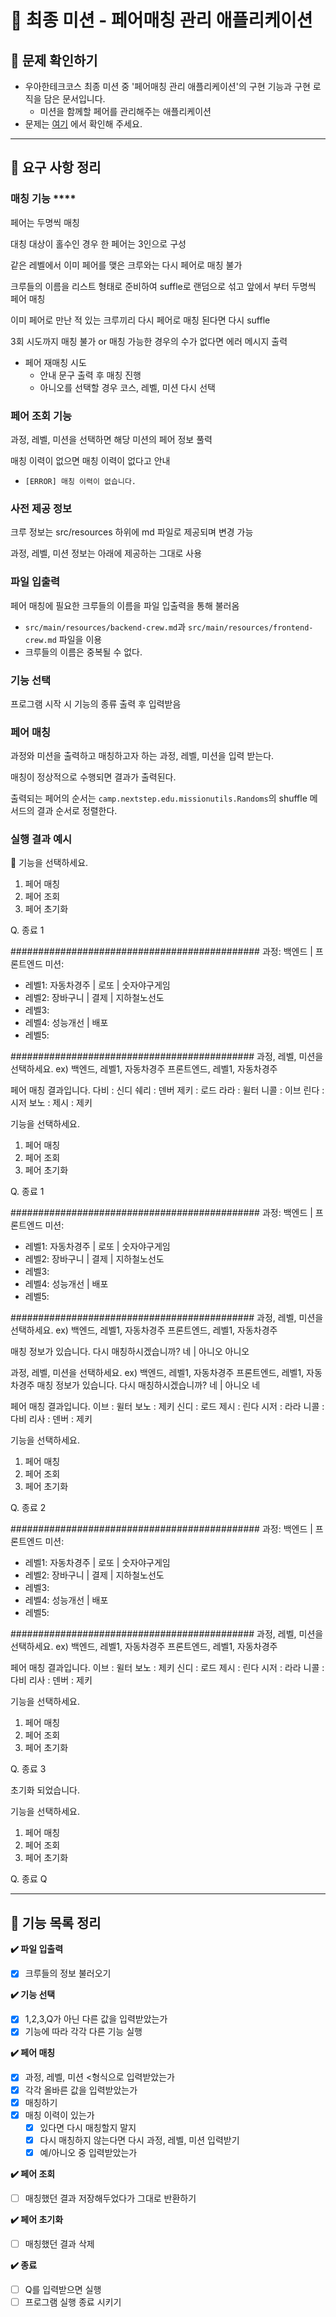 # 🦋 최종 미션 - 페어매칭 관리 애플리케이션

## **👀 문제 확인하기**

- 우아한테크코스 최종 미션 중 '페어매칭 관리 애플리케이션'의 구현 기능과 구현 로직을 담은 문서입니다.
    - 미션을 함께할 페어를 관리해주는 애플리케이션
- 문제는 [여기](https://github.com/woowacourse/java-pairmatching-precourse) 에서 확인해 주세요.

---

## 📌 **요구 사항 정리**

### 매칭 기능 ****

페어는 두명씩 매칭

대칭 대상이 홀수인 경우 한 페어는 3인으로 구성

같은 레벨에서 이미 페어를 맺은 크루와는 다시 페어로 매칭 불가

크루들의 이름을 리스트 형태로 준비하여 suffle로 랜덤으로 섞고 앞에서 부터 두명씩 페어 매칭

이미 페어로 만난 적 있는 크루끼리 다시 페어로 매칭 된다면 다시 suffle

3회 시도까지 매칭 불가 or 매칭 가능한 경우의 수가 없다면 에러 메시지 출력

- 페어 재매칭 시도
    - 안내 문구 출력 후 매칭 진행
    - 아니오를 선택할 경우 코스, 레벨, 미션 다시 선택

### 페어 조회 기능

과정, 레벨, 미션을 선택하면 해당 미션의 페어 정보 풀력

매칭 이력이 없으면 매칭 이력이 없다고 안내

- `[ERROR] 매칭 이력이 없습니다.`

### 사전 제공 정보

크루 정보는 src/resources 하위에 md 파일로 제공되며 변경 가능

과정, 레벨, 미션 정보는 아래에 제공하는 그대로 사용

### 파일 입출력

페어 매칭에 필요한 크루들의 이름을 파일 입출력을 통해 불러옴

- `src/main/resources/backend-crew.md`과 `src/main/resources/frontend-crew.md` 파일을 이용
- 크루들의 이름은 중복될 수 없다.

### 기능 선택

프로그램 시작 시 기능의 종류 출력 후 입력받음

### 페어 매칭

과정와 미션을 출력하고 매칭하고자 하는 과정, 레벨, 미션을 입력 받는다.

매칭이 정상적으로 수행되면 결과가 출력된다.

출력되는 페어의 순서는 `camp.nextstep.edu.missionutils.Randoms`의 shuffle 메서드의 결과 순서로 정렬한다.

### 실행 결과 예시

<aside>
💎 기능을 선택하세요.

1. 페어 매칭
2. 페어 조회
3. 페어 초기화

Q. 종료
1

#############################################
과정: 백엔드 | 프론트엔드
미션:

- 레벨1: 자동차경주 | 로또 | 숫자야구게임
- 레벨2: 장바구니 | 결제 | 지하철노선도
- 레벨3:
- 레벨4: 성능개선 | 배포
- 레벨5:

############################################
과정, 레벨, 미션을 선택하세요.
ex) 백엔드, 레벨1, 자동차경주
프론트엔드, 레벨1, 자동차경주

페어 매칭 결과입니다.
다비 : 신디
쉐리 : 덴버
제키 : 로드
라라 : 윌터
니콜 : 이브
린다 : 시저
보노 : 제시 : 제키

기능을 선택하세요.

1. 페어 매칭
2. 페어 조회
3. 페어 초기화

Q. 종료
1

#############################################
과정: 백엔드 | 프론트엔드
미션:

- 레벨1: 자동차경주 | 로또 | 숫자야구게임
- 레벨2: 장바구니 | 결제 | 지하철노선도
- 레벨3:
- 레벨4: 성능개선 | 배포
- 레벨5:

############################################
과정, 레벨, 미션을 선택하세요.
ex) 백엔드, 레벨1, 자동차경주
프론트엔드, 레벨1, 자동차경주

매칭 정보가 있습니다. 다시 매칭하시겠습니까?
네 | 아니오
아니오

과정, 레벨, 미션을 선택하세요.
ex) 백엔드, 레벨1, 자동차경주
프론트엔드, 레벨1, 자동차경주
매칭 정보가 있습니다. 다시 매칭하시겠습니까?
네 | 아니오
네

페어 매칭 결과입니다.
이브 : 윌터
보노 : 제키
신디 : 로드
제시 : 린다
시저 : 라라
니콜 : 다비
리사 : 덴버 : 제키

기능을 선택하세요.

1. 페어 매칭
2. 페어 조회
3. 페어 초기화

Q. 종료
2

#############################################
과정: 백엔드 | 프론트엔드
미션:

- 레벨1: 자동차경주 | 로또 | 숫자야구게임
- 레벨2: 장바구니 | 결제 | 지하철노선도
- 레벨3:
- 레벨4: 성능개선 | 배포
- 레벨5:

############################################
과정, 레벨, 미션을 선택하세요.
ex) 백엔드, 레벨1, 자동차경주
프론트엔드, 레벨1, 자동차경주

페어 매칭 결과입니다.
이브 : 윌터
보노 : 제키
신디 : 로드
제시 : 린다
시저 : 라라
니콜 : 다비
리사 : 덴버 : 제키

기능을 선택하세요.

1. 페어 매칭
2. 페어 조회
3. 페어 초기화

Q. 종료
3

초기화 되었습니다.

기능을 선택하세요.

1. 페어 매칭
2. 페어 조회
3. 페어 초기화

Q. 종료
Q

</aside>

---

## 📝 **기능 목록 정리**

**✔️ 파일 입출력**

- [x]  크루들의 정보 불러오기

**✔️ 기능 선택**

- [x]  1,2,3,Q가 아닌 다른 값을 입력받았는가
- [x]  기능에 따라 각각 다른 기능 실행

**✔️ 페어 매칭**

- [x]  과정, 레벨, 미션 <형식으로 입력받았는가
- [x]  각각 올바른 값을 입력받았는가
- [x] 매칭하기
- [x]  매칭 이력이 있는가
    - [x]  있다면 다시 매칭할지 말지
    - [x]  다시 매칭하지 않는다면 다시 과정, 레벨, 미션 입력받기
    - [x]  예/아니오 중 입력받았는가

**✔️ 페어 조회**

- [ ]  매칭했던 결과 저장해두었다가 그대로 반환하기

**✔️ 페어 초기화**

- [ ]  매칭했던 결과 삭제

**✔️ 종료**

- [ ]  Q를 입력받으면 실행
- [ ]  프로그램 실행 종료 시키기